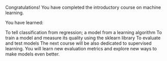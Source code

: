 Congratulations! You have completed the introductory course on machine learning. 

You have learned:

To tell classification from regression; a model from a learning algorithm
To train a model and measure its quality using the sklearn library
To evaluate and test models
The next course will be also dedicated to supervised learning. You will learn new evaluation metrics and explore new ways to make models even better.

